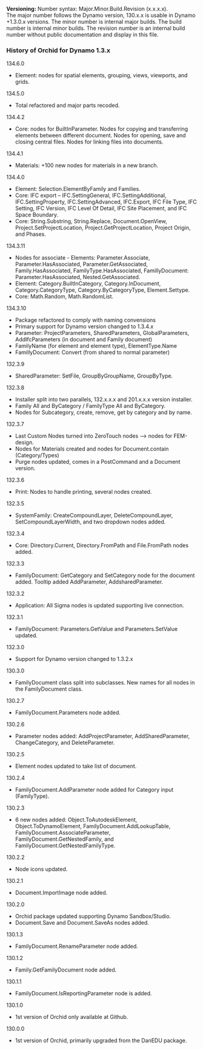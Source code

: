 ﻿**Versioning:** Number syntax: Major.Minor.Build.Revision (x.x.x.x).  
The major number follows the Dynamo version, 130.x.x is usable in Dynamo +1.3.0.x versions. The minor number is internal major builds. The build number is internal minor builds. The revision number is an internal build number without public documentation and display in this file.  


### History of Orchid for Dynamo 1.3.x ###  

134.6.0  
- Element: nodes for spatial elements, grouping, views, viewports, and grids.  

134.5.0  
- Total refactored and major parts recoded.  

134.4.2  
- Core: nodes for BuiltInParameter. Nodes for copying and transferring elements between different document. Nodes for opening, save and closing central files. Nodes for linking files into documents.

134.4.1  
- Materials: +100 new nodes for materials in a new branch.  

134.4.0  
- Element: Selection.ElementByFamily and Families.  
- Core: IFC export – IFC.SettingGeneral, IFC.SettingAdditional, IFC.SettingProperty, IFC.SettingAdvanced, IFC.Export, IFC File Type, IFC Setting, IFC Version, IFC Level Of Detail, IFC Site Placement, and IFC Space Boundary.  
- Core: String.Substring, String.Replace, Document.OpenView, Project.SetProjectLocation, Project.GetProjectLocation, Project Origin, and Phases.  

134.3.11  
- Nodes for associate - Elements: Parameter.Associate, Parameter.HasAssociated, Parameter.GetAssociated, Family.HasAssociated, FamilyType.HasAssociated, FamillyDocument: Parameter.HasAssociated, Nested.GetAssociated.  
- Element: Category.BuiltInCategory, Category.InDocument, Category.CategoryType, Category.ByCategoryType, Element.Settype.  
- Core: Math.Random, Math.RandomList.  

134.3.10  
- Package refactored to comply with naming convensions  
- Primary support for Dynamo version changed to 1.3.4.x  
- Parameter: ProjectParameters, SharedParameters, GlobalParameters, AddIfcParameters (in document and Family document)  
- FamilyName (for element and element type), ElementType.Name  
- FamillyDocument: Convert (from shared to normal parameter)  

132.3.9  
- SharedParameter: SetFile, GroupByGroupName, GroupByType.  

132.3.8  
- Installer split into two parallels, 132.x.x.x and 201.x.x.x version installer.  
- Family All and ByCategory / FamilyType All and ByCategory.  
- Nodes for Subcategory, create, remove, get by category and by name.  

132.3.7  
- Last Custom Nodes turned into ZeroTouch nodes --> nodes for FEM-design.  
- Nodes for Materials created and nodes for Document.contain (Category/Types)  
- Purge nodes updated, comes in a PostCommand and a Document version.  

132.3.6  
- Print: Nodes to handle printing, several nodes created.  

132.3.5  
- SystemFamily: CreateCompoundLayer, DeleteCompoundLayer, SetCompoundLayerWidth, and two dropdown nodes added.  

132.3.4  
- Core: Directory.Current, Directory.FromPath and File.FromPath nodes added.  

132.3.3  
- FamilyDocument: GetCategory and SetCategory node for the document added. Tooltip added AddParameter, AddsharedParameter.  

132.3.2  
- Application: All Sigma nodes is updated supporting live connection.  

132.3.1  
- FamilyDocument: Parameters.GetValue and Parameters.SetValue updated.  

132.3.0  
- Support for Dynamo version changed to 1.3.2.x  

130.3.0  
- FamilyDocument class split into subclasses. New names for all nodes in the FamilyDocument class.  

130.2.7  
- FamilyDocument.Parameters node added.   

130.2.6  
- Parameter nodes added: AddProjectParameter, AddSharedParameter, ChangeCategory, and DeleteParameter.  

130.2.5  
- Element nodes updated to take list of document.  

130.2.4  
- FamilyDocument.AddParameter node added for Category input (FamilyType).  

130.2.3  
- 6 new nodes added: Object.ToAutodeskElement, Object.ToDynamoElement, FamilyDocument.AddLookupTable, FamilyDocument.AssociateParameter, FamilyDocument.GetNestedFamily, and FamilyDocument.GetNestedFamilyType.  

130.2.2  
- Node icons updated.  

130.2.1  
- Document.ImportImage node added.  

130.2.0  
- Orchid package updated supporting Dynamo Sandbox/Studio.  
- Document.Save and Document.SaveAs nodes added.  

130.1.3  
- FamilyDocument.RenameParameter node added.  

130.1.2  
- Family.GetFamilyDocument node added.  

130.1.1  
- FamilyDocument.IsReportingParameter node is added.  

130.1.0  
- 1st version of Orchid only available at Github.  

130.0.0  
- 1st version of Orchid, primarily upgraded from the DanEDU package.  
